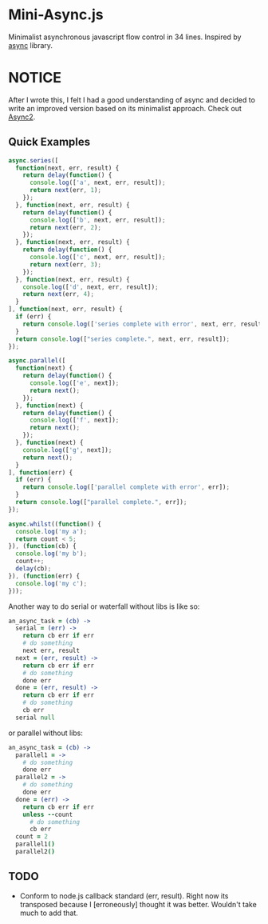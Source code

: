 # Mini-Async.js

Minimalist asynchronous javascript flow control in 34 lines.
Inspired by [async](https://github.com/caolan/async) library.

# NOTICE

After I wrote this, I felt I had a good understanding of async and decided to write an improved version based on its minimalist approach.
Check out [Async2](https://github.com/mikesmullin/async2).

## Quick Examples

```javascript
async.series([
  function(next, err, result) {
    return delay(function() {
      console.log(['a', next, err, result]);
      return next(err, 1);
    });
  }, function(next, err, result) {
    return delay(function() {
      console.log(['b', next, err, result]);
      return next(err, 2);
    });
  }, function(next, err, result) {
    return delay(function() {
      console.log(['c', next, err, result]);
      return next(err, 3);
    });
  }, function(next, err, result) {
    console.log(['d', next, err, result]);
    return next(err, 4);
  }
], function(next, err, result) {
  if (err) {
    return console.log(['series complete with error', next, err, result]);
  }
  return console.log(["series complete.", next, err, result]);
});

async.parallel([
  function(next) {
    return delay(function() {
      console.log(['e', next]);
      return next();
    });
  }, function(next) {
    return delay(function() {
      console.log(['f', next]);
      return next();
    });
  }, function(next) {
    console.log(['g', next]);
    return next();
  }
], function(err) {
  if (err) {
    return console.log(['parallel complete with error', err]);
  }
  return console.log(["parallel complete.", err]);
});

async.whilst((function() {
  console.log('my a');
  return count < 5;
}), (function(cb) {
  console.log('my b');
  count++;
  delay(cb);
}), (function(err) {
  console.log('my c');
}));
```

Another way to do serial or waterfall without libs is like so:

```coffeescript
an_async_task = (cb) ->
  serial = (err) ->
    return cb err if err
    # do something
    next err, result
  next = (err, result) ->
    return cb err if err
    # do something
    done err
  done = (err, result) ->
    return cb err if err
    # do something
    cb err
  serial null
```

or parallel without libs:

```coffeescript
an_async_task = (cb) ->
  parallel1 = ->
    # do something
    done err
  parallel2 = ->
    # do something
    done err
  done = (err) ->
    return cb err if err
    unless --count
      # do something
      cb err
  count = 2
  parallel1()
  parallel2()
```

TODO
----

* Conform to node.js callback standard (err, result). Right now its transposed because I [erroneously] thought it was better. Wouldn't take much to add that.
